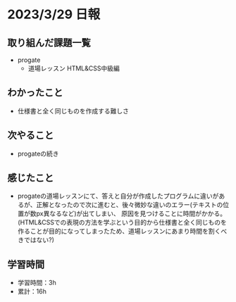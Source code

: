 # 2023/3/29 日報
## 取り組んだ課題一覧
- progate
	- 道場レッスン HTML&CSS中級編

## わかったこと
- 仕様書と全く同じものを作成する難しさ


## 次やること
- progateの続き

## 感じたこと
- progateの道場レッスンにて、答えと自分が作成したプログラムに違いがあるが、正解となったので次に進むと、後々微妙な違いのエラー(テキストの位置が数px異なるなど)が出てしまい、
原因を見つけることに時間がかかる。
(HTML&CSSでの表現の方法を学ぶという目的から仕様書と全く同じものを作ることが目的になってしまったため、道場レッスンにあまり時間を割くべきではない?)

## 学習時間
- 学習時間：3h
- 累計：16h
